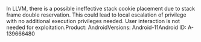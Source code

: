 In LLVM, there is a possible ineffective stack cookie placement due to stack frame double reservation. This could lead to local escalation of privilege with no additional execution privileges needed. User interaction is not needed for exploitation.Product: AndroidVersions: Android-11Android ID: A-139666480